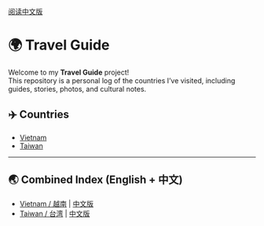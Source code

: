 [阅读中文版](./README.cn.md)

# 🌍 Travel Guide

Welcome to my **Travel Guide** project!  
This repository is a personal log of the countries I’ve visited, including guides, stories, photos, and cultural notes.

## ✈️ Countries

- [Vietnam](./countries/vietnam/README.en.md)
- [Taiwan](./countries/taiwan/README.en.md)

---

## 🌏 Combined Index (English + 中文)

- [Vietnam / 越南](./countries/vietnam/README.en.md) | [中文版](./countries/vietnam/README.cn.md)
- [Taiwan / 台湾](./countries/taiwan/README.en.md) | [中文版](./countries/taiwan/README.cn.md)
